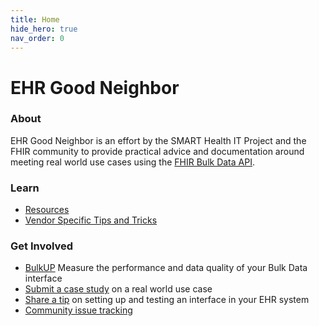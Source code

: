 ```yaml
---
title: Home
hide_hero: true
nav_order: 0
---
```


# EHR Good Neighbor

### About
EHR Good Neighbor is an effort by the SMART Health IT Project and the FHIR community to provide practical advice and documentation around meeting real world use cases using the [FHIR Bulk Data API](https://hl7.org/fhir/uv/bulkdata/index.html).

### Learn
- [Resources](resources.md)
- [Vendor Specific Tips and Tricks](tips.md)

### Get Involved
- [BulkUP](performance.md) Measure the performance and data quality of your Bulk Data interface
- [Submit a case study](case_studies.md) on a real world use case
- [Share a tip](tips.md) on setting up and testing an interface in your EHR system
- [Community issue tracking](https://ehr-good-neighbor.vercel.app/)